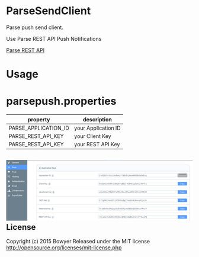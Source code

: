 ParseSendClient
==============================

Parse push send client.

Use Parse REST API Push Notifications

[Parse REST API](https://parse.com/docs/rest/guide/#quick-reference-push-notifications)

Usage
====

# parsepush.properties
| property  | description |
| ------------- | ------------- |
| PARSE_APPLICATION_ID | your Application ID |
| PARSE_REST_API_KEY | your Client Key |
| PARSE_REST_API_KEY | your REST API Key |

![Parse](./art/properties.png)
License
--------

Copyright (c) 2015 Bowyer
Released under the MIT license
http://opensource.org/licenses/mit-license.php
